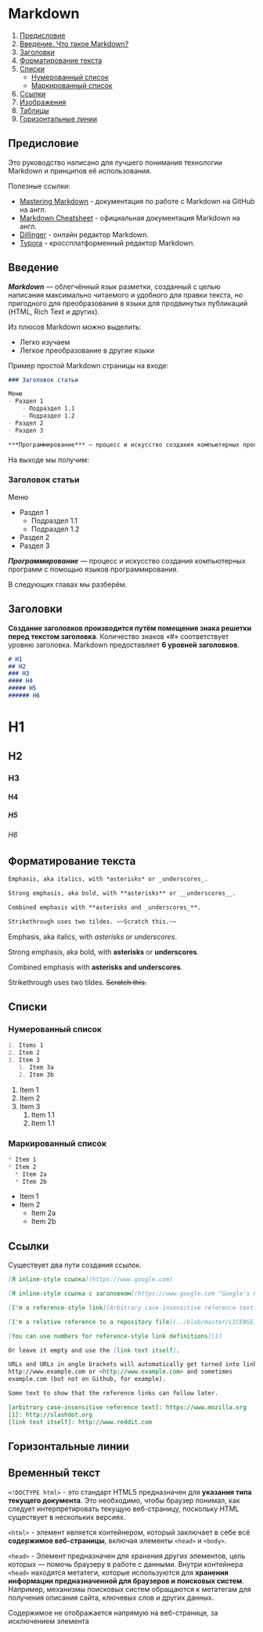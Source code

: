 # Markdown

1. [Предисловие](#Предисловие)
2. [Введение. Что такое Markdown?](#Введение)
3. [Заголовки](#Заголовки)
4. [Форматирование текста]()
5. [Списки](#Списки)
	- [Нумерованный список](#Нумерованный_список)
	- [Маркированный список](#Маркированный_список)
6. [Ссылки]()
6. [Изображения]()
7. [Таблицы]()
8. [Горизонтальные линии](#Горизонтальные_линии)

## Предисловие

Это руководство написано для лучшего понимания технологии Markdown и принципов её использования.

Полезные ссылки:
- [Mastering Markdown](https://guides.github.com/features/mastering-markdown/) - документация по работе с Markdown на GitHub на англ.
- [Markdown Cheatsheet](https://github.com/adam-p/markdown-here/wiki/Markdown-Cheatsheet) - официальная документация Markdown на англ. 
- [Dillinger](https://dillinger.io/) - онлайн редактор Markdown.
- [Typora](https://typora.io/) - кроссплатформенный редактор Markdown. 

## Введение

***Markdown***  — облегчённый язык разметки, созданный с целью написания максимально читаемого и удобного для правки текста, но пригодного для преобразования в языки для продвинутых публикаций (HTML, Rich Text и других).

Из плюсов Markdown можно выделить:
- Легко изучаем
- Легкое преобразование в другие языки

Пример простой Markdown страницы на входе:

```markdown
### Заголовок статьи

Меню
- Раздел 1
	- Подраздел 1.1
	- Подраздел 1.2
- Раздел 2
- Раздел 3

***Программирование*** — процесс и искусство создания компьютерных программ с помощью языков программирования.
```
На выходе мы получим:

### Заголовок статьи

Меню
- Раздел 1
	- Подраздел 1.1
	- Подраздел 1.2
- Раздел 2
- Раздел 3

***Программирование*** — процесс и искусство создания компьютерных программ с помощью языков программирования.

В следующих главах мы разберём.

## Заголовки 

**Создание заголовков производится путём помещения знака решетки перед текстом заголовка**. Количество знаков «#» соответствует уровню заголовка. Markdown предоставляет **6 уровней заголовков**.

```markdown
# H1
## H2
### H3
#### H4
##### H5
###### H6
```

# H1
## H2
### H3
#### H4
##### H5
###### H6

## Форматирование текста

```markdown
Emphasis, aka italics, with *asterisks* or _underscores_.

Strong emphasis, aka bold, with **asterisks** or __underscores__.

Combined emphasis with **asterisks and _underscores_**.

Strikethrough uses two tildes. ~~Scratch this.~~
```

Emphasis, aka italics, with *asterisks* or *underscores*.

Strong emphasis, aka bold, with **asterisks** or **underscores**.

Combined emphasis with **asterisks and underscores**.

Strikethrough uses two tildes. ~~Scratch this.~~

## Списки

### Нумерованный список
```markdown
1. Items 1
2. Item 2
3. Item 3
   1. Item 3a
   2. Item 3b
```

1. Item 1
1. Item 2
1. Item 3
   1. Item 1.1
   2. Item 1.1

### Маркированный список
```markdown
* Item 1
* Item 2
  * Item 2a
  * Item 2b
```

* Item 1
* Item 2
  * Item 2a
  * Item 2b

## Сcылки
Существует два пути создания ссылок.
```markdown
[Я inline-style ссылка](https://www.google.com)

[Я inline-style ссылка с заголовком](https://www.google.com "Google's Homepage")

[I'm a reference-style link][Arbitrary case-insensitive reference text]

[I'm a relative reference to a repository file](../blob/master/LICENSE)

[You can use numbers for reference-style link definitions][1]

Or leave it empty and use the [link text itself].

URLs and URLs in angle brackets will automatically get turned into links. 
http://www.example.com or <http://www.example.com> and sometimes 
example.com (but not on Github, for example).

Some text to show that the reference links can follow later.

[arbitrary case-insensitive reference text]: https://www.mozilla.org
[1]: http://slashdot.org
[link text itself]: http://www.reddit.com
```
## Горизонтальные линии
## Временный текст

`<!DOCTYPE html>` - это стандарт HTML5 предназначен для **указания типа текущего документа**. Это необходимо, чтобы браузер понимал, как следует интерпретировать текущую веб-страницу, поскольку HTML существует в нескольких версиях.

`<html>` - элемент является контейнером, который заключает в себе всё **содержимое веб-страницы**, включая элементы `<head>` и `<body>`.

`<head>` - Элемент предназначен для хранения других элементов, цель которых — помочь браузеру в работе с данными. Внутри контейнера `<head>` находятся метатеги, которые используются для **хранения информации предназначенной для браузеров и поисковых систем**. Например, механизмы поисковых систем обращаются к метатегам для получения описания сайта, ключевых слов и других данных.

Содержимое <head> не отображается напрямую на веб-странице, за исключением элемента <title>, он задаёт заголовок окна веб-страницы..

`<title>` -  определяет **заголовок документа** (веб-страницы).

`<body>` -  Элемент <body> предназначен для хранения содержимого веб-страницы (контента), отображаемого в окне браузера. Информацию, которую следует выводить в документе, следует располагать именно внутри контейнера <body>. К такой информации относится текст, изображения, теги, скрипты JavaScript и т. д.

`<h1>` - **обозначение заголовка** первого уровня.

`<p>` -  определяет **текстовый абзац**.